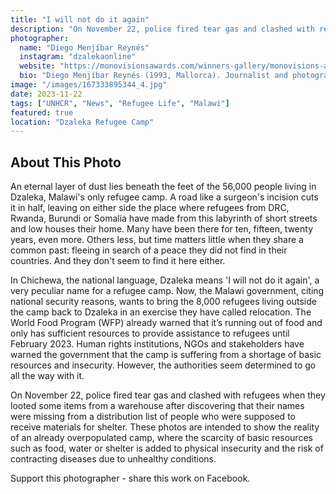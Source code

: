```yaml
---
title: "I will not do it again"
description: "On November 22, police fired tear gas and clashed with refugees when they looted some items from a warehouse after discovering that their names were missing from a distribution list of people who were supposed to receive materials for shelter."
photographer:
  name: "Diego Menjíbar Reynés"
  instagram: "dzalekaonline"
  website: "https://monovisionsawards.com/winners-gallery/monovisions-awards-2023/show/9266"
  bio: "Diego Menjíbar Reynés (1993, Mallorca). Journalist and photographer working in Africa as a freelance. I feel the struggle of the forgotten as my own."
image: "/images/167333895344_4.jpg"
date: 2023-11-22
tags: ["UNHCR", "News", "Refugee Life", "Malawi"]
featured: true
location: "Dzaleka Refugee Camp"
---
```


## About This Photo

An eternal layer of dust lies beneath the feet of the 56,000 people living in Dzaleka, Malawi's only refugee camp. A road like a surgeon's incision cuts it in half, leaving on either side the place where refugees from DRC, Rwanda, Burundi or Somalia have made from this labyrinth of short streets and low houses their home. Many have been there for ten, fifteen, twenty years, even more. Others less, but time matters little when they share a common past: fleeing in search of a peace they did not find in their countries. And they don't seem to find it here either.

In Chichewa, the national language, Dzaleka means 'I will not do it again', a very peculiar name for a refugee camp. Now, the Malawi government, citing national security reasons, wants to bring the 8,000 refugees living outside the camp back to Dzaleka in an exercise they have called relocation. The World Food Program (WFP) already warned that it’s running out of food and only has sufficient resources to provide assistance to refugees until February 2023. Human rights institutions, NGOs and stakeholders have warned the government that the camp is suffering from a shortage of basic resources and insecurity. However, the authorities seem determined to go all the way with it.

On November 22, police fired tear gas and clashed with refugees when they looted some items from a warehouse after discovering that their names were missing from a distribution list of people who were supposed to receive materials for shelter. These photos are intended to show the reality of an already overpopulated camp, where the scarcity of basic resources such as food, water or shelter is added to physical insecurity and the risk of contracting diseases due to unhealthy conditions.

Support this photographer - share this work on Facebook.